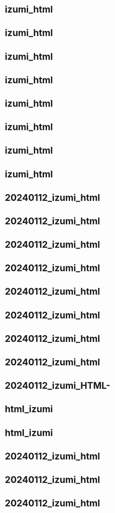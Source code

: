 # izumi_html
# izumi_html
# izumi_html
# izumi_html
# izumi_html
# izumi_html
# izumi_html
# izumi_html
# 20240112_izumi_html
# 20240112_izumi_html
# 20240112_izumi_html
# 20240112_izumi_html
# 20240112_izumi_html
# 20240112_izumi_html
# 20240112_izumi_html
# 20240112_izumi_html
# 20240112_izumi_HTML-
# html_izumi
# html_izumi
# 20240112_izumi_html
# 20240112_izumi_html
# 20240112_izumi_html
